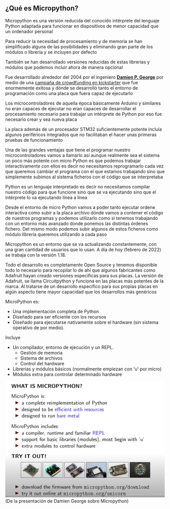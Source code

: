 ## ¿Qué es Micropython?

Micropython es una versión reducida del conocido intérprete del lenguaje Python adaptada para funcionar en dispositivos de menor capacidad que un ordenador personal

Para reducir la necesidad de procesamiento y de memoria se han simplificado alguna de las posibilidades y eliminando gran parte de los módulos o librería y se incluyen por defecto

También se han desarrollado versiones reducidas de estas librerías y módulos que podemos incluir ahora de manera opcional


Fue desarrollado alrededor del 2004 por el ingeniero **[Damien P. George](https://dpgeorge.net/)** por medio de una [campaña de crowdfunding en kickstarter](https://www.kickstarter.com/projects/214379695/micro-python-python-for-microcontrollers?lang=es) que fue enormemente exitosa y dónde se desarrolló tanto el entorno de programación como una placa que fuera capaz de ejecutarlo

Los microcontroladores de aquella época básicamente Arduino y similares no eran capaces de ejecutar no eran capaces de desarrollar el procesamiento necesario para trabajar un intérprete de Python por eso fue necesario crear y sea nueva placa

La placa además de un procesador STM32 suficientemente potente incluía algunos periféricos integrados que no facilitaban el hacer unas primeras pruebas de funcionamiento

Una de las grandes ventajas que tiene el programar nuestro microcontroladores vamos a llamarlo así aunque realmente sea el sistema un poco más potente con micro Python es que podemos trabajar interactivamente con ellos es decir no necesitamos reprogramarlo cada vez que queremos cambiar el programa con el que estamos trabajando sino que simplemente subimos al sistema ficheros con el código que se interpretaba

Python es un lenguaje interpretado es decir no necesitamos compilar nuestro código para que funcione sino que se va ejecutando sino que el intérprete lo va ejecutando línea a línea

Desde el entorno de micro Python vamos a poder tanto ejecutar ordene interactiva como subir a la placa archivo dónde vamos a contener el código de nuestros programas y podemos utilizarlo como si tenemos trabajando con un entorno más avanzado donde ponemos las distintas órdenes fichero. Del mismo modo podemos subir algunos de estos ficheros como módulo librería queremos utilizando a cada paso

Micropython es un entorno que se va actualizando constantemente, con una gran cantidad de usuarios que lo usan. A día de hoy (febrero de 2022) se trabaja con la versión 1.18.

Todo el desarrollo es completamente Open Source y tenemos disponible todo lo necesario para recopilar lo de ahí que algunos fabricantes como Adafruit hayan creado versiones específicas para sus placas. La versión de Adafruit, se llama Circuitpython y funciona en las placas más potentes de la marca. Al tratarse de un desarrollo específico para sus propias placas en algún aspecto tiene mayor capacidad que los desarrollos más genéricos


MicroPython es:

* Una implementación completa de Python
* Diseñado para ser eficiente con los recursos
* Diseñado para ejecutarse nativamente sobre el hardware (sin sistema operativo de por medio). 


Incluye

* Un compilador, entorno de ejecución y un REPL.
    * Gestión de memoria
    * Sistema de archivos
    * Control del hardware
* Librerías y módulos básicos (normalmente empiezan con 'u' por micro)
* Módulos extra para controlar determinado hardware

![](./images/WhatISMircopython.png)
(De la presentación de Damien George sobre Micropython)

